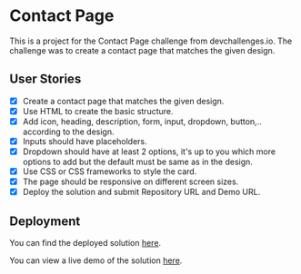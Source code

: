 # Contact Page

This is a project for the Contact Page challenge from devchallenges.io. The challenge was to create a contact page that matches the given design.

## User Stories

-   [x] Create a contact page that matches the given design.
-   [x] Use HTML to create the basic structure.
-   [x] Add icon, heading, description, form, input, dropdown, button,.. according to the design.
-   [x] Inputs should have placeholders.
-   [x] Dropdown should have at least 2 options, it's up to you which more options to add but the default must be same as in the design.
-   [x] Use CSS or CSS frameworks to style the card.
-   [x] The page should be responsive on different screen sizes.
-   [x] Deploy the solution and submit Repository URL and Demo URL.

## Deployment

You can find the deployed solution [here](https://github.com/vishwa-akshat/contact-page).

You can view a live demo of the solution [here](https://github.com/vishwa-akshat/contact-page).
